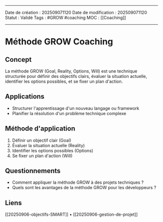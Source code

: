 ***
Date de création : 202509071120
Date de modification : 202509071120
Statut : Validé
Tags : #GROW #coaching
MOC : [[Coaching]]
***

# Méthode GROW Coaching

## Concept

La méthode GROW (Goal, Reality, Options, Will) est une technique structurée pour définir des objectifs clairs, évaluer la situation actuelle, identifier les options possibles, et se fixer un plan d'action.

## Applications

- Structurer l'apprentissage d'un nouveau langage ou framework
- Planifier la résolution d'un problème technique complexe

## Méthode d'application

1. Définir un objectif clair (Goal)
2. Évaluer la situation actuelle (Reality)
3. Identifier les options possibles (Options)
4. Se fixer un plan d'action (Will)

## Questionnements

- Comment appliquer la méthode GROW à des projets techniques ?
- Quels sont les avantages de la méthode GROW pour les développeurs ?

## Liens

[[20250906-objectifs-SMART]] • [[20250906-gestion-de-projet]]
